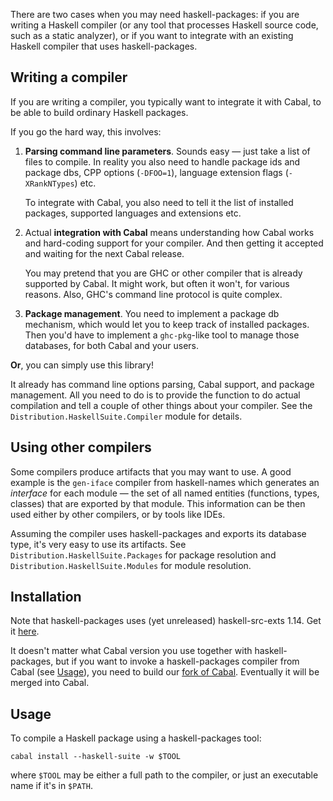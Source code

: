 There are two cases when you may need haskell-packages: if you are writing a
Haskell compiler (or any tool that processes Haskell source code, such as a
static analyzer), or if you want to integrate with an existing Haskell compiler
that uses haskell-packages.

## Writing a compiler

If you are writing a compiler, you typically want to integrate it with Cabal, to
be able to build ordinary Haskell packages.

If you go the hard way, this involves:

1. **Parsing command line parameters**. Sounds easy — just take a list of files to
    compile. In reality you also need to handle package ids and package dbs, CPP
    options (`-DFOO=1`), language extension flags (`-XRankNTypes`) etc.

    To integrate with Cabal, you also need to tell it the list of installed
    packages, supported languages and extensions etc.

2. Actual **integration with Cabal** means understanding how Cabal works and
    hard-coding support for your compiler. And then getting it accepted and
    waiting for the next Cabal release.

    You may pretend that you are GHC or other compiler that is already supported
    by Cabal. It might work, but often it won't, for various reasons. Also,
    GHC's command line protocol is quite complex.

3. **Package management**. You need to implement a package db mechanism, which would
    let you to keep track of installed packages. Then you'd have to implement a
    `ghc-pkg`-like tool to manage those databases, for both Cabal and your users.

**Or**, you can simply use this library!

It already has command line options parsing, Cabal support, and package
management. All you need to do is to provide the function to do actual
compilation and tell a couple of other things about your compiler. See
the `Distribution.HaskellSuite.Compiler` module for details.

## Using other compilers

Some compilers produce artifacts that you may want to use. A good example is the
`gen-iface` compiler from haskell-names which generates an *interface* for each
module — the set of all named entities (functions, types, classes) that are
exported by that module. This information can be then used either by other
compilers, or by tools like IDEs.

Assuming the compiler uses haskell-packages and exports its database type, it's
very easy to use its artifacts. See `Distribution.HaskellSuite.Packages` for
package resolution and `Distribution.HaskellSuite.Modules` for module
resolution.

## Installation

Note that haskell-packages uses (yet unreleased) haskell-src-exts 1.14. Get it
[here][hse].

It doesn't matter what Cabal version you use together with haskell-packages, but
if you want to invoke a haskell-packages compiler from Cabal (see
[Usage](#usage)), you need to build our [fork of Cabal][Cabal]. Eventually it
will be merged into Cabal.

[hse]: https://github.com/haskell-suite/haskell-src-exts
[Cabal]: https://github.com/feuerbach/Cabal

## Usage

To compile a Haskell package using a haskell-packages tool:

    cabal install --haskell-suite -w $TOOL

where `$TOOL` may be either a full path to the compiler, or just an executable
name if it's in `$PATH`.
